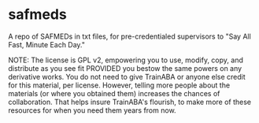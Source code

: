 # safmeds
A repo of SAFMEDs in txt files, for pre-credentialed supervisors to "Say All Fast, Minute Each Day."

NOTE: The license is GPL v2, empowering you to use, modify, copy, and distribute as you see fit PROVIDED you bestow the same powers on any derivative works. You do not need to give TrainABA or anyone else credit for this material, per license. However, telling more people about the materials (or where you obtained them) increases the chances of collaboration. That helps insure TrainABA's flourish, to make more of these resources for when you need them years from now. 
